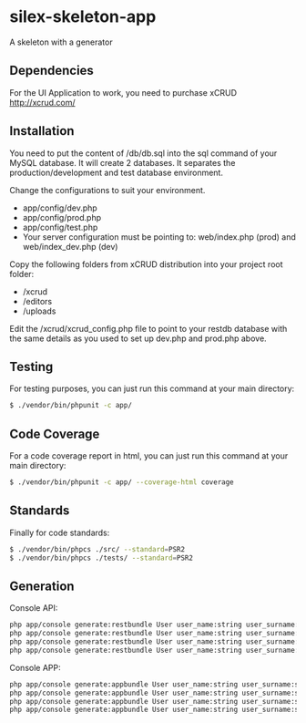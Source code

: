silex-skeleton-app
==================

A skeleton with a generator

Dependencies
------------

For the UI Application to work, you need to purchase xCRUD http://xcrud.com/

Installation
------------

You need to put the content of /db/db.sql into the sql command of your MySQL database. It will create 2 databases. It separates the production/development and test database environment.

Change the configurations to suit your environment.

 * app/config/dev.php
 * app/config/prod.php
 * app/config/test.php
 * Your server configuration must be pointing to: web/index.php (prod) and web/index_dev.php (dev)

 Copy the following folders from xCRUD distribution into your project root folder:
 * /xcrud
 * /editors
 * /uploads

 Edit the /xcrud/xcrud_config.php file to point to your restdb database with the same details as you used to set up dev.php and prod.php above.

Testing
-------

For testing purposes, you can just run this command at your main directory:

``` sh
$ ./vendor/bin/phpunit -c app/
```

Code Coverage
-------

For a code coverage report in html, you can just run this command at your main directory:

``` sh
$ ./vendor/bin/phpunit -c app/ --coverage-html coverage
```

Standards
---------

Finally for code standards:

``` sh
$ ./vendor/bin/phpcs ./src/ --standard=PSR2
$ ./vendor/bin/phpcs ./tests/ --standard=PSR2
```

Generation
----------

Console API:

``` sh
php app/console generate:restbundle User user_name:string user_surname:string --sql
php app/console generate:restbundle User user_name:string user_surname:string --travis
php app/console generate:restbundle User user_name:string user_surname:string --migration
php app/console generate:restbundle User user_name:string user_surname:string --migration --sql
```

Console APP:

``` sh
php app/console generate:appbundle User user_name:string user_surname:string --sql
php app/console generate:appbundle User user_name:string user_surname:string --travis
php app/console generate:appbundle User user_name:string user_surname:string --migration
php app/console generate:appbundle User user_name:string user_surname:string --migration --sql
```